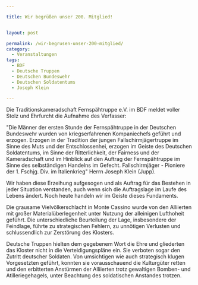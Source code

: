 ```yaml
---

title: Wir begrüßen unser 200. Mitglied!


layout: post

permalink: /wir-begrusen-unser-200-mitglied/
category:
  - Veranstaltungen
tags:
  - BDF
  - Deutsche Truppen
  - Deutschen Bundeswehr
  - Deutschen Soldatentums
  - Joseph Klein

---
```

Die Traditionskameradschaft Fernspähtruppe e.V. im BDF meldet voller Stolz und Ehrfurcht die Aufnahme des Verfasser:

"Die Männer der ersten Stunde der Fernspähtruppe in der Deutschen Bundeswehr wurden von kriegserfahrenen Kompaniechefs geführt und erzogen. Erzogen in der Tradition der jungen Fallschirmjägertruppe im Sinne des Muts und der Entschlossenhei, erzogen im Geiste des Deutschen Soldatentums, im Sinne der Ritterlichkeit, der Fairness und der Kameradschaft und im Hinblick auf den Auftrag der Fernspähtruppe im Sinne des selbständigen Handelns im Gefecht. Fallschirmjäger - Pioniere der 1. Fschjg. Div. im Italienkrieg" Herrn Joseph Klein (Jupp).

Wir haben diese Erzeihung aufgesogen und als Auftrag für das Bestehen in jeder Situation verstanden, auch wenn sich die Auftragslage im Laufe des Lebens ändert. Noch heute handeln wir im Geiste dieses Fundaments.

Die grausame Vielvölkerschlacht in Monte Cassino wurde von den Alliierten mit großer Materialüberlegenheit unter Nutzung der alleinigen Lufthoheit geführt. Die unterschiedliche Beurteilung der Lage, insbesondere der Feindlage, führte zu strategischen Fehlern, zu unnötigen Verlusten und schlussendlich zur Zerstörung des Klosters.

Deutsche Truppen hielten dem gegebenem Wort die Ehre und gliederten das Kloster nicht in die Verteidigungspläne ein. Sie verboten sogar den Zutritt deutscher Soldaten. Von umsichtigen wie auch strategisch klugen Vorgesetzten geführt, konnten sie vorausschauend die Kulturgüter retten und den erbitterten Anstürmen der Alliierten trotz gewaltigen Bomben- und Atilleriegehagels, unter Beachtung des soldatischen Anstandes trotzen.